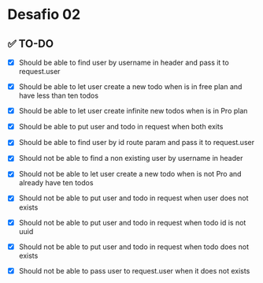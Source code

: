 # Desafio 02


## ✅ TO-DO
- [x] Should be able to find user by username in header and pass it to request.user
- [x] Should be able to let user create a new todo when is in free plan and have less than ten todos
- [x] Should be able to let user create infinite new todos when is in Pro plan
- [x] Should be able to put user and todo in request when both exits
- [x] Should be able to find user by id route param and pass it to request.user

- [x] Should not be able to find a non existing user by username in header
- [x] Should not be able to let user create a new todo when is not Pro and already have ten todos
- [x] Should not be able to put user and todo in request when user does not exists
- [x] Should not be able to put user and todo in request when todo id is not uuid
- [x] Should not be able to put user and todo in request when todo does not exists
- [x] Should not be able to pass user to request.user when it does not exists